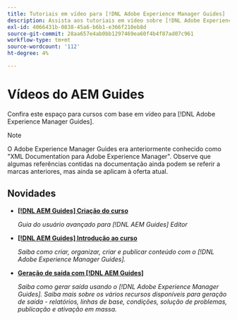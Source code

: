 ```yaml
---
title: Tutoriais em vídeo para [!DNL Adobe Experience Manager Guides]
description: Assista aos tutoriais em vídeo sobre [!DNL Adobe Experience Manager Guides], Complemento AEM XML, Plug-in AEM XML, AEM DoX e AEM Dox.
exl-id: 4066431b-0838-45a6-b6b1-e366f210eb8d
source-git-commit: 28aa657e4ab0bb1297469ea60f4b4f87ad07c961
workflow-type: tm+mt
source-wordcount: '112'
ht-degree: 4%

---
```


# Vídeos do AEM Guides

Confira este espaço para cursos com base em vídeo para [!DNL Adobe Experience Manager Guides].

>[!NOTE]
> 
> O Adobe Experience Manager Guides era anteriormente conhecido como &quot;XML Documentation para Adobe Experience Manager&quot;. Observe que algumas referências contidas na documentação ainda podem se referir a marcas anteriores, mas ainda se aplicam à oferta atual.

## Novidades

* **[[!DNL AEM Guides] Criação do curso](course-3/overview.md)**

  *Guia do usuário avançado para [!DNL AEM Guides] Editor*

* **[[!DNL AEM Guides] Introdução ao curso](course-1/overview.md)**

  *Saiba como criar, organizar, criar e publicar conteúdo com o [!DNL Adobe Experience Manager Guides].*

* **[Geração de saída com [!DNL AEM Guides]](course-2/overview.md)**

  *Saiba como gerar saída usando o [!DNL Adobe Experience Manager Guides]. Saiba mais sobre os vários recursos disponíveis para geração de saída - relatórios, linhas de base, condições, solução de problemas, publicação e ativação em massa.*
